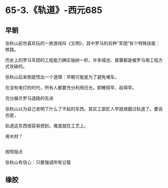 # 65-3.《轨道》-西元685

## 早朝

张秋山前世喜欢玩的一款游戏叫《文明》，其中罗马的兵种“军团”有个特殊技能：修路。

历史上的罗马军团的工程能力确实独树一帜，许多城池、堡寨都是被罗马用工程方式攻破的。

张秋山后来倒是悟出一个道理：早朝可能是为了避免堵车。

在没有电灯的时代，所有人都要充分利用日光，即睡得早、起得早。



充分展示罗马道路的先进

张秋山以为自己发明了什么了不起的东西，其实工部匠人早就琢磨过轨道了。要说也是，

轨道这东西很容易想到，难度就在工艺上。

用木材？

## 

按照指点

张秋山有信心：只要强调所有记载

## 橡胶